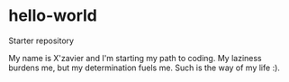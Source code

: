 # hello-world
Starter repository

My name is X'zavier and I'm starting my path to coding.
My laziness burdens me, but my determination fuels me.
Such is the way of my life :).
